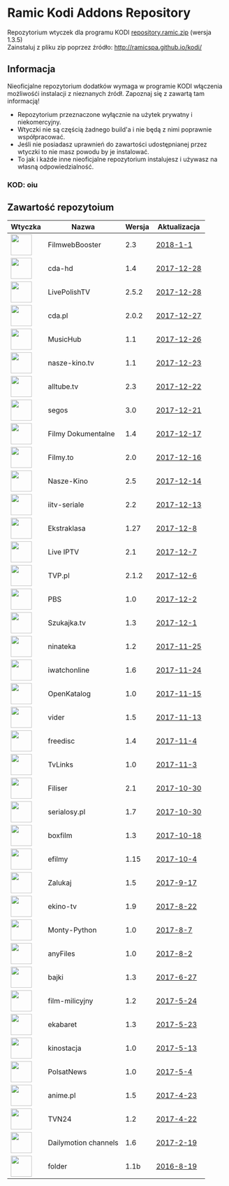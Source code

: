 # Ramic Kodi Addons Repository
Repozytorium wtyczek dla programu KODI
[repository.ramic.zip](https://github.com/ramicspa/kodi/raw/master/repository.ramic.zip) (wersja 1.3.5)
<br>Zainstaluj z pliku zip poprzez źródło: http://ramicspa.github.io/kodi/
## Informacja
Nieoficjalne repozytorium dodatków wymaga w programie KODI włączenia możliwośći instalacji z nieznanych źródł. Zapoznaj się z zawartą tam informacją!
- Repozytorium przeznaczone wyłącznie na użytek prywatny i niekomercyjny.
- Wtyczki nie są częścią żadnego build'a i nie będą z nimi poprawnie współpracować.
- Jeśli nie posiadasz uprawnień do zawartości udostępnianej przez wtyczki to nie masz powodu by je instalować.
- To jak i każde inne nieoficjalne repozytorium instalujesz i używasz na własną odpowiedzialność.
### KOD: **oiu**
## Zawartość repozytoium
|Wtyczka|Nazwa|Wersja|Aktualizacja|
|---|---|---|---|
|<img src="https://raw.githubusercontent.com/ramicspa/kodi/master/zips/plugin.video.filmbooster/icon.png" width="48">|FilmwebBooster|2.3|[2018-1-1](https://raw.githubusercontent.com/ramicspa/kodi/master/zips/plugin.video.filmbooster/changelog-2.3.txt)
|<img src="https://raw.githubusercontent.com/ramicspa/kodi/master/zips/plugin.video.cdahd/icon.png" width="48">|cda-hd|1.4|[2017-12-28](https://raw.githubusercontent.com/ramicspa/kodi/master/zips/plugin.video.cdahd/changelog-1.4.txt)
|<img src="https://raw.githubusercontent.com/ramicspa/kodi/master/zips/plugin.video.LivePolishTV/icon.png" width="48">|LivePolishTV|2.5.2|[2017-12-28](https://raw.githubusercontent.com/ramicspa/kodi/master/zips/plugin.video.LivePolishTV/changelog-2.5.2.txt)
|<img src="https://raw.githubusercontent.com/ramicspa/kodi/master/zips/plugin.video.cdapl/icon.png" width="48">|cda.pl|2.0.2|[2017-12-27](https://raw.githubusercontent.com/ramicspa/kodi/master/zips/plugin.video.cdapl/changelog-2.0.2.txt)
|<img src="https://raw.githubusercontent.com/ramicspa/kodi/master/zips/plugin.video.musichubdcom/icon.png" width="48">|MusicHub|1.1|[2017-12-26](https://raw.githubusercontent.com/ramicspa/kodi/master/zips/plugin.video.musichubdcom/changelog-1.1.txt)
|<img src="https://raw.githubusercontent.com/ramicspa/kodi/master/zips/plugin.video.naszekinotv/icon.png" width="48">|nasze-kino.tv|1.1|[2017-12-23](https://raw.githubusercontent.com/ramicspa/kodi/master/zips/plugin.video.naszekinotv/changelog-1.1.txt)
|<img src="https://raw.githubusercontent.com/ramicspa/kodi/master/zips/plugin.video.alltube.tv/icon.png" width="48">|alltube.tv|2.3|[2017-12-22](https://raw.githubusercontent.com/ramicspa/kodi/master/zips/plugin.video.alltube.tv/changelog-2.3.txt)
|<img src="https://raw.githubusercontent.com/ramicspa/kodi/master/zips/plugin.video.segos/icon.png" width="48">|segos|3.0|[2017-12-21](https://raw.githubusercontent.com/ramicspa/kodi/master/zips/plugin.video.segos/changelog-3.0.txt)
|<img src="https://raw.githubusercontent.com/ramicspa/kodi/master/zips/plugin.video.filmydokumentalne/icon.png" width="48">|Filmy Dokumentalne|1.4|[2017-12-17](https://raw.githubusercontent.com/ramicspa/kodi/master/zips/plugin.video.filmydokumentalne/changelog-1.4.txt)
|<img src="https://raw.githubusercontent.com/ramicspa/kodi/master/zips/plugin.video.filmyto/icon.png" width="48">|Filmy.to|2.0|[2017-12-16](https://raw.githubusercontent.com/ramicspa/kodi/master/zips/plugin.video.filmyto/changelog-2.0.txt)
|<img src="https://raw.githubusercontent.com/ramicspa/kodi/master/zips/plugin.video.naszekino/icon.png" width="48">|Nasze-Kino|2.5|[2017-12-14](https://raw.githubusercontent.com/ramicspa/kodi/master/zips/plugin.video.naszekino/changelog-2.5.txt)
|<img src="https://raw.githubusercontent.com/ramicspa/kodi/master/zips/plugin.video.iitv/icon.png" width="48">|iitv-seriale|2.2|[2017-12-13](https://raw.githubusercontent.com/ramicspa/kodi/master/zips/plugin.video.iitv/changelog-2.2.txt)
|<img src="https://raw.githubusercontent.com/ramicspa/kodi/master/zips/plugin.video.ekstraklasa/icon.png" width="48">|Ekstraklasa|1.27|[2017-12-8](https://raw.githubusercontent.com/ramicspa/kodi/master/zips/plugin.video.ekstraklasa/changelog-1.27.txt)
|<img src="https://raw.githubusercontent.com/ramicspa/kodi/master/zips/plugin.video.LiveIPTV/icon.png" width="48">|Live IPTV|2.1|[2017-12-7](https://raw.githubusercontent.com/ramicspa/kodi/master/zips/plugin.video.LiveIPTV/changelog-2.1.txt)
|<img src="https://raw.githubusercontent.com/ramicspa/kodi/master/zips/plugin.video.TVP.pl/icon.png" width="48">|TVP.pl|2.1.2|[2017-12-6](https://raw.githubusercontent.com/ramicspa/kodi/master/zips/plugin.video.TVP.pl/changelog-2.1.2.txt)
|<img src="https://raw.githubusercontent.com/ramicspa/kodi/master/zips/plugin.video.ramicpbs/icon.png" width="48">|PBS|1.0|[2017-12-2](https://raw.githubusercontent.com/ramicspa/kodi/master/zips/plugin.video.ramicpbs/changelog-1.0.txt)
|<img src="https://raw.githubusercontent.com/ramicspa/kodi/master/zips/plugin.video.szukajkatv/icon.png" width="48">|Szukajka.tv|1.3|[2017-12-1](https://raw.githubusercontent.com/ramicspa/kodi/master/zips/plugin.video.szukajkatv/changelog-1.3.txt)
|<img src="https://raw.githubusercontent.com/ramicspa/kodi/master/zips/plugin.video.ninateka/icon.png" width="48">|ninateka|1.2|[2017-11-25](https://raw.githubusercontent.com/ramicspa/kodi/master/zips/plugin.video.ninateka/changelog-1.2.txt)
|<img src="https://raw.githubusercontent.com/ramicspa/kodi/master/zips/plugin.video.iwatchonline/icon.png" width="48">|iwatchonline|1.6|[2017-11-24](https://raw.githubusercontent.com/ramicspa/kodi/master/zips/plugin.video.iwatchonline/changelog-1.6.txt)
|<img src="https://raw.githubusercontent.com/ramicspa/kodi/master/zips/plugin.video.openkatalogcom/icon.png" width="48">|OpenKatalog|1.0|[2017-11-15](https://raw.githubusercontent.com/ramicspa/kodi/master/zips/plugin.video.openkatalogcom/changelog-1.0.txt)
|<img src="https://raw.githubusercontent.com/ramicspa/kodi/master/zips/plugin.video.viderpl/icon.png" width="48">|vider|1.5|[2017-11-13](https://raw.githubusercontent.com/ramicspa/kodi/master/zips/plugin.video.viderpl/changelog-1.5.txt)
|<img src="https://raw.githubusercontent.com/ramicspa/kodi/master/zips/plugin.video.freedisc.pl/icon.png" width="48">|freedisc|1.4|[2017-11-4](https://raw.githubusercontent.com/ramicspa/kodi/master/zips/plugin.video.freedisc.pl/changelog-1.4.txt)
|<img src="https://raw.githubusercontent.com/ramicspa/kodi/master/zips/plugin.video.ramictvlinkspl/icon.png" width="48">|TvLinks|1.0|[2017-11-3](https://raw.githubusercontent.com/ramicspa/kodi/master/zips/plugin.video.ramictvlinkspl/changelog-1.0.txt)
|<img src="https://raw.githubusercontent.com/ramicspa/kodi/master/zips/plugin.video.filisertv/icon.png" width="48">|Filiser|2.1|[2017-10-30](https://raw.githubusercontent.com/ramicspa/kodi/master/zips/plugin.video.filisertv/changelog-2.1.txt)
|<img src="https://raw.githubusercontent.com/ramicspa/kodi/master/zips/plugin.video.serialosypl/icon.png" width="48">|serialosy.pl|1.7|[2017-10-30](https://raw.githubusercontent.com/ramicspa/kodi/master/zips/plugin.video.serialosypl/changelog-1.7.txt)
|<img src="https://raw.githubusercontent.com/ramicspa/kodi/master/zips/plugin.video.boxfilmpl/icon.png" width="48">|boxfilm|1.3|[2017-10-18](https://raw.githubusercontent.com/ramicspa/kodi/master/zips/plugin.video.boxfilmpl/changelog-1.3.txt)
|<img src="https://raw.githubusercontent.com/ramicspa/kodi/master/zips/plugin.video.efilmy/icon.png" width="48">|efilmy|1.15|[2017-10-4](https://raw.githubusercontent.com/ramicspa/kodi/master/zips/plugin.video.efilmy/changelog-1.15.txt)
|<img src="https://raw.githubusercontent.com/ramicspa/kodi/master/zips/plugin.video.zalukajcom/icon.png" width="48">|Zalukaj|1.5|[2017-9-17](https://raw.githubusercontent.com/ramicspa/kodi/master/zips/plugin.video.zalukajcom/changelog-1.5.txt)
|<img src="https://raw.githubusercontent.com/ramicspa/kodi/master/zips/plugin.video.ekinotv/icon.png" width="48">|ekino-tv|1.9|[2017-8-22](https://raw.githubusercontent.com/ramicspa/kodi/master/zips/plugin.video.ekinotv/changelog-1.9.txt)
|<img src="https://raw.githubusercontent.com/ramicspa/kodi/master/zips/plugin.video.montypython/icon.png" width="48">|Monty-Python|1.0|[2017-8-7](https://raw.githubusercontent.com/ramicspa/kodi/master/zips/plugin.video.montypython/changelog-1.0.txt)
|<img src="https://raw.githubusercontent.com/ramicspa/kodi/master/zips/plugin.video.anyfilespl/icon.png" width="48">|anyFiles|1.0|[2017-8-2](https://raw.githubusercontent.com/ramicspa/kodi/master/zips/plugin.video.anyfilespl/changelog-1.0.txt)
|<img src="https://raw.githubusercontent.com/ramicspa/kodi/master/zips/plugin.video.bajkionline/icon.png" width="48">|bajki|1.3|[2017-6-27](https://raw.githubusercontent.com/ramicspa/kodi/master/zips/plugin.video.bajkionline/changelog-1.3.txt)
|<img src="https://raw.githubusercontent.com/ramicspa/kodi/master/zips/plugin.video.filmmilicyjny/icon.png" width="48">|film-milicyjny|1.2|[2017-5-24](https://raw.githubusercontent.com/ramicspa/kodi/master/zips/plugin.video.filmmilicyjny/changelog-1.2.txt)
|<img src="https://raw.githubusercontent.com/ramicspa/kodi/master/zips/plugin.video.ekabaretpl/icon.png" width="48">|ekabaret|1.3|[2017-5-23](https://raw.githubusercontent.com/ramicspa/kodi/master/zips/plugin.video.ekabaretpl/changelog-1.3.txt)
|<img src="https://raw.githubusercontent.com/ramicspa/kodi/master/zips/plugin.video.kinostacja/icon.png" width="48">|kinostacja|1.0|[2017-5-13](https://raw.githubusercontent.com/ramicspa/kodi/master/zips/plugin.video.kinostacja/changelog-1.0.txt)
|<img src="https://raw.githubusercontent.com/ramicspa/kodi/master/zips/plugin.video.ramicpolsat/icon.png" width="48">|PolsatNews|1.0|[2017-5-4](https://raw.githubusercontent.com/ramicspa/kodi/master/zips/plugin.video.ramicpolsat/changelog-1.0.txt)
|<img src="https://raw.githubusercontent.com/ramicspa/kodi/master/zips/plugin.video.anime.pl/icon.png" width="48">|anime.pl|1.5|[2017-4-23](https://raw.githubusercontent.com/ramicspa/kodi/master/zips/plugin.video.anime.pl/changelog-1.5.txt)
|<img src="https://raw.githubusercontent.com/ramicspa/kodi/master/zips/plugin.video.ramictvn24/icon.png" width="48">|TVN24|1.2|[2017-4-22](https://raw.githubusercontent.com/ramicspa/kodi/master/zips/plugin.video.ramictvn24/changelog-1.2.txt)
|<img src="https://raw.githubusercontent.com/ramicspa/kodi/master/zips/plugin.video.dmchannels/icon.png" width="48">|Dailymotion channels|1.6|[2017-2-19](https://raw.githubusercontent.com/ramicspa/kodi/master/zips/plugin.video.dmchannels/changelog-1.6.txt)
|<img src="https://raw.githubusercontent.com/ramicspa/kodi/master/zips/plugin.video.folderramic/icon.png" width="48">|folder|1.1b|[2016-8-19](https://raw.githubusercontent.com/ramicspa/kodi/master/zips/plugin.video.folderramic/changelog-1.1b.txt)